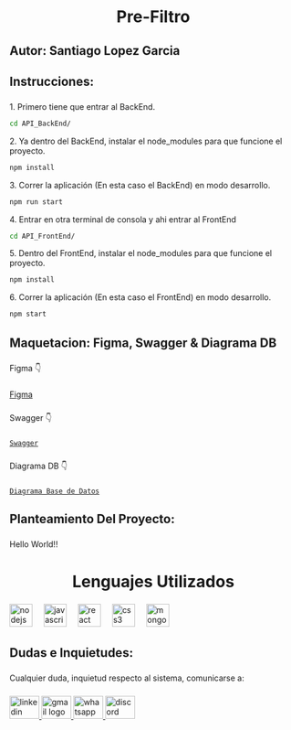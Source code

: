 <h1 align="center">Pre-Filtro</h1>

###

<h2 align="left">Autor: Santiago Lopez Garcia</h2>

###

<h2 align="left">Instrucciones:</h2>

###

<p align="left">1. Primero tiene que entrar al BackEnd. </p>

```bash
cd API_BackEnd/
```

<p align="left">2. Ya dentro del BackEnd, instalar el node_modules para que funcione el proyecto. </p>

```bash
npm install
```

<p align="left">3. Correr la aplicación (En esta caso el BackEnd) en modo desarrollo. </p>

```bash
npm run start
```

<p align="left">4. Entrar en otra terminal de consola y ahi entrar al FrontEnd </p>

```bash
cd API_FrontEnd/
```

<p align="left">5. Dentro del FrontEnd, instalar el node_modules para que funcione el proyecto. </p>

```bash
npm install
```

<p align="left">6. Correr la aplicación (En esta caso el FrontEnd) en modo desarrollo. </p>

```bash
npm start
```

###

<h2 align="left">Maquetacion: Figma, Swagger & Diagrama DB</h2>

###

<p align="left">Figma 👇</p>

###

[Figma](https://www.figma.com/file/yrby264OXkkzA7BOkWHdBm/Pre-Filtro?type=design&node-id=0%3A1&mode=design&t=mmZIEq3VmUlU6Krq-1)

###

<p align="left">Swagger 👇</p>

###

[`Swagger`](./API_BackEnd/Swagger/swagger.json)

###

<p align="left">Diagrama DB 👇</p>

###

[`Diagrama Base de Datos`](./Maquetacion/Diagrama%20DB.pdf)

###

<h2 align="left">Planteamiento Del Proyecto:</h2>

###

<p align="left">Hello World!!</p>

###

<h1 align="center">Lenguajes Utilizados</h1>

###

<div align="left">
  <img src="https://cdn.jsdelivr.net/gh/devicons/devicon/icons/nodejs/nodejs-original.svg" height="40" alt="nodejs logo"  />
  <img width="12" />
  <img src="https://cdn.jsdelivr.net/gh/devicons/devicon/icons/javascript/javascript-original.svg" height="40" alt="javascript logo"  />
  <img width="12" />
  <img src="https://cdn.jsdelivr.net/gh/devicons/devicon/icons/react/react-original.svg" height="40" alt="react logo"  />
  <img width="12" />
  <img src="https://cdn.jsdelivr.net/gh/devicons/devicon/icons/css3/css3-original.svg" height="40" alt="css3 logo"  />
  <img width="12" />
  <img src="https://cdn.jsdelivr.net/gh/devicons/devicon/icons/mongodb/mongodb-original.svg" height="40" alt="mongodb logo"  />
</div>

###

<h2 align="left">Dudas e Inquietudes:</h2>

###

<p align="left">Cualquier duda, inquietud respecto al sistema, comunicarse a:</p>

###

<div align="left">
  <a href="https://www.linkedin.com/in/santiago-lopez-garcia-185217169/" target="_blank">
    <img src="https://raw.githubusercontent.com/maurodesouza/profile-readme-generator/master/src/assets/icons/social/linkedin/default.svg" width="52" height="40" alt="linkedin logo"  />
  </a>
  <a href="santiagolopezgarcia22@gmail.com" target="_blank">
    <img src="https://raw.githubusercontent.com/maurodesouza/profile-readme-generator/master/src/assets/icons/social/gmail/default.svg" width="52" height="40" alt="gmail logo"  />
  </a>
  <a href="+57 321 9702754" target="_blank">
    <img src="https://raw.githubusercontent.com/maurodesouza/profile-readme-generator/master/src/assets/icons/social/whatsapp/default.svg" width="52" height="40" alt="whatsapp logo"  />
  </a>
  <a href="totixt" target="_blank">
    <img src="https://raw.githubusercontent.com/maurodesouza/profile-readme-generator/master/src/assets/icons/social/discord/default.svg" width="52" height="40" alt="discord logo"  />
  </a>
</div>

###
